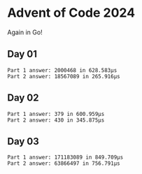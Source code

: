 # Advent of Code 2024

Again in Go!

## Day 01
```
Part 1 answer: 2000468 in 628.583µs
Part 2 answer: 18567089 in 265.916µs
```

## Day 02
```
Part 1 answer: 379 in 600.959µs
Part 2 answer: 430 in 345.875µs
```

## Day 03
```
Part 1 answer: 171183089 in 849.709µs
Part 2 answer: 63866497 in 756.791µs
```
